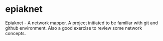 # epiaknet
Epiaknet - A network mapper. A project initiated to be familiar with git and github environment. Also a good exercise to review some network concepts.
